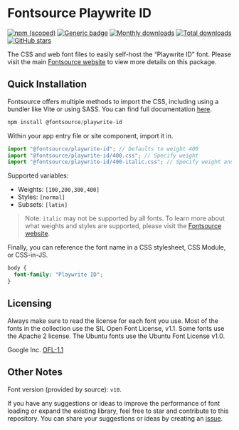 # Fontsource Playwrite ID

[![npm (scoped)](https://img.shields.io/npm/v/@fontsource/playwrite-id?color=brightgreen)](https://www.npmjs.com/package/@fontsource/playwrite-id) [![Generic badge](https://img.shields.io/badge/fontsource-passing-brightgreen)](https://github.com/fontsource/fontsource) [![Monthly downloads](https://badgen.net/npm/dm/@fontsource/playwrite-id)](https://github.com/fontsource/fontsource) [![Total downloads](https://badgen.net/npm/dt/@fontsource/playwrite-id)](https://github.com/fontsource/fontsource) [![GitHub stars](https://img.shields.io/github/stars/fontsource/fontsource.svg?style=social&label=Star)](https://github.com/fontsource/fontsource/stargazers)

The CSS and web font files to easily self-host the “Playwrite ID” font. Please visit the main [Fontsource website](https://fontsource.org/fonts/playwrite-id) to view more details on this package.

## Quick Installation

Fontsource offers multiple methods to import the CSS, including using a bundler like Vite or using SASS. You can find full documentation [here](https://fontsource.org/docs/getting-started/introduction).

```javascript
npm install @fontsource/playwrite-id
```

Within your app entry file or site component, import it in.

```javascript
import "@fontsource/playwrite-id"; // Defaults to weight 400
import "@fontsource/playwrite-id/400.css"; // Specify weight
import "@fontsource/playwrite-id/400-italic.css"; // Specify weight and style
```

Supported variables:
- Weights: `[100,200,300,400]`
- Styles: `[normal]`
- Subsets: `[latin]`

> Note: `italic` may not be supported by all fonts. To learn more about what weights and styles are supported, please visit the [Fontsource website](https://fontsource.org/fonts/playwrite-id).

Finally, you can reference the font name in a CSS stylesheet, CSS Module, or CSS-in-JS.

```css
body {
  font-family: "Playwrite ID";
}
```

## Licensing
Always make sure to read the license for each font you use. Most of the fonts in the collection use the SIL Open Font License, v1.1. Some fonts use the Apache 2 license. The Ubuntu fonts use the Ubuntu Font License v1.0.

Google Inc.
[OFL-1.1](http://scripts.sil.org/OFL)

## Other Notes
Font version (provided by source): `v10`.

If you have any suggestions or ideas to improve the performance of font loading or expand the existing library, feel free to star and contribute to this repository. You can share your suggestions or ideas by creating an [issue](https://github.com/fontsource/fontsource/issues).